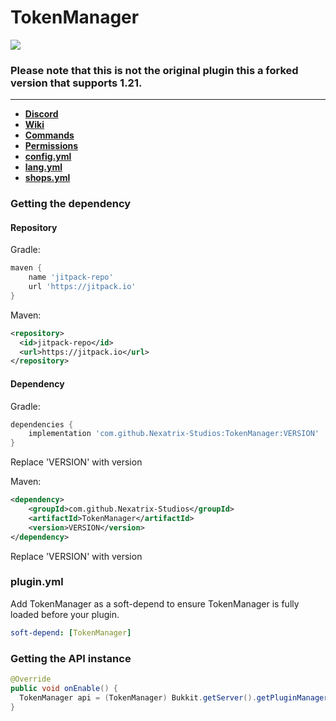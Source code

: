 <h1>TokenManager</h1> 

[![](https://jitpack.io/v/Nexatrix-Studios/TokenManager2.svg)](https://jitpack.io/#Nexatrix-Studios/TokenManager2)

### Please note that this is not the original plugin this a forked version that supports 1.21.

---

* **[Discord](https://discord.gg/vA4Xg9KqeJ)**
* **[Wiki](https://github.com/Realizedd/TokenManager/wiki)**
* **[Commands](https://github.com/Realizedd/TokenManager/wiki/commands)**
* **[Permissions](https://github.com/Realizedd/TokenManager/wiki/permissions)**
* **[config.yml](https://github.com/Nexatrix-Studios/TokenManager/blob/master/src/main/resources/config.yml)**
* **[lang.yml](https://github.com/Nexatrix-Studios/TokenManager/blob/master/src/main/resources/lang.yml)**
* **[shops.yml](https://github.com/Nexatrix-Studios/TokenManager/blob/master/src/main/resources/shops.yml)**


### Getting the dependency

#### Repository
Gradle:
```groovy
maven {
    name 'jitpack-repo'
    url 'https://jitpack.io'
}
```

Maven:
```xml
<repository>
  <id>jitpack-repo</id>
  <url>https://jitpack.io</url>
</repository>
```

#### Dependency
Gradle:
```groovy
dependencies {
    implementation 'com.github.Nexatrix-Studios:TokenManager:VERSION'
}
```  
Replace 'VERSION' with version

Maven:
```xml
<dependency>
    <groupId>com.github.Nexatrix-Studios</groupId>
    <artifactId>TokenManager</artifactId>
    <version>VERSION</version>
</dependency>
```
Replace 'VERSION' with version

### plugin.yml
Add TokenManager as a soft-depend to ensure TokenManager is fully loaded before your plugin.
```yaml
soft-depend: [TokenManager]
```

### Getting the API instance

```java
@Override
public void onEnable() {
  TokenManager api = (TokenManager) Bukkit.getServer().getPluginManager().getPlugin("TokenManager");
}
```

